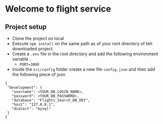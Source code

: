 
# Welcome to flight service

## Project setup
 - Clone the project on local
 - Execute `npm install` on the same path as of your root directory of teh downloaded project.
 - Create a `.env` file in the root directory and add the following environment variable .
    - `PORT=3000`
 - Inside the `src/config` folder create a new file `config.json` and then add the following piece of json

 ```
 {
  "development": {
    "username": <YOUR_DB_LOGIN_NAME>,
    "password": <YOUR_DB_PASSWORD>,
    "database": "Flights_Search_DB_DEV",
    "host": "127.0.0.1",
    "dialect": "mysql"
  }
}

 ```

